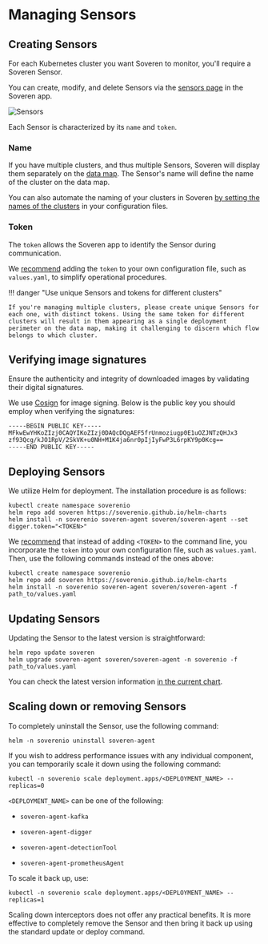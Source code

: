 # Managing Sensors

## Creating Sensors

For each Kubernetes cluster you want Soveren to monitor, you'll require a Soveren Sensor.

You can create, modify, and delete Sensors via the [sensors page](https://app.soveren.io/agents) in the Soveren app.

![Sensors](../../img/administration/sensors.png "Sensors")

Each Sensor is characterized by its `name` and `token`.

### Name

If you have multiple clusters, and thus multiple Sensors, Soveren will display them separately on the [data map](https://app.soveren.io/data-map). The Sensor's name will define the name of the cluster on the data map.

You can also automate the naming of your clusters in Soveren [by setting the names of the clusters](../configuring-sensor/#multi-cluster-deployment) in your configuration files.

### Token

The `token` allows the Soveren app to identify the Sensor during communication.

We [recommend](../configuring-sensor/#the-token) adding the `token` to your own configuration file, such as `values.yaml`, to simplify operational procedures.

!!! danger "Use unique Sensors and tokens for different clusters"

    If you're managing multiple clusters, please create unique Sensors for each one, with distinct tokens. Using the same token for different clusters will result in them appearing as a single deployment perimeter on the data map, making it challenging to discern which flow belongs to which cluster.

## Verifying image signatures

Ensure the authenticity and integrity of downloaded images by validating their digital signatures.

We use [Cosign](https://docs.sigstore.dev/signing/quickstart/) for image signing. Below is the public key you should employ when verifying the signatures:

```shell
-----BEGIN PUBLIC KEY-----
MFkwEwYHKoZIzj0CAQYIKoZIzj0DAQcDQgAEF5frUnmoziugp0E1uOZJNTzQHJx3
zf93Qcg/kJO1RpV/2SkVK+u0NH+M1K4ja6nr0pIjIyFwP3L6rpKY9p0Kcg==
-----END PUBLIC KEY-----
```

## Deploying Sensors

We utilize Helm for deployment. The installation procedure is as follows:

```shell
kubectl create namespace soverenio
helm repo add soveren https://soverenio.github.io/helm-charts
helm install -n soverenio soveren-agent soveren/soveren-agent --set digger.token="<TOKEN>"
```

We [recommend](../configuring-sensor/#the-token) that instead of adding `<TOKEN>` to the command line, you incorporate the `token` into your own configuration file, such as `values.yaml`. Then, use the following commands instead of the ones above:

```shell
kubectl create namespace soverenio
helm repo add soveren https://soverenio.github.io/helm-charts
helm install -n soverenio soveren-agent soveren/soveren-agent -f path_to/values.yaml
```

## Updating Sensors

Updating the Sensor to the latest version is straightforward:

```shell
helm repo update soveren
helm upgrade soveren-agent soveren/soveren-agent -n soverenio -f path_to/values.yaml
```

You can check the latest version information [in the current chart](https://github.com/soverenio/helm-charts/blob/master/charts/soveren-agent/Chart.yaml).

## Scaling down or removing Sensors

To completely uninstall the Sensor, use the following command:

```shell
helm -n soverenio uninstall soveren-agent
```

If you wish to address performance issues with any individual component, you can temporarily scale it down using the following command: 

```shell
kubectl -n soverenio scale deployment.apps/<DEPLOYMENT_NAME> --replicas=0
```

`<DEPLOYMENT_NAME>` can be one of the following:

* `soveren-agent-kafka`

* `soveren-agent-digger`

* `soveren-agent-detectionTool`

* `soveren-agent-prometheusAgent`

To scale it back up, use:

```shell
kubectl -n soverenio scale deployment.apps/<DEPLOYMENT_NAME> --replicas=1
```

Scaling down interceptors does not offer any practical benefits. It is more effective to completely remove the Sensor and then bring it back up using the standard update or deploy command.
